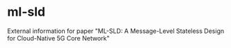 # ml-sld
External information for paper "ML-SLD: A Message-Level Stateless Design for Cloud-Native 5G Core Network"
